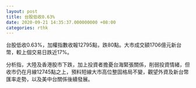 ```yaml
---
layout: post
title: 台股低收0.63%
date: 2020-09-21 14:35:37.000000000 +08:00
categories: rthk
---
```


台股低收0.63%，加權指數收報12795點，跌80點。大市成交額1706億元新台幣，較上個交易日跌近17%。

分析指，大陸及香港股市下跌，加上投資者擔憂台海緊張關係，削弱投資情緒，但收市仍在月線12745點之上，預料短線大市高位整固格局不變，觀望外資及新台幣匯率走勢，以及美中台關係後續發展。
